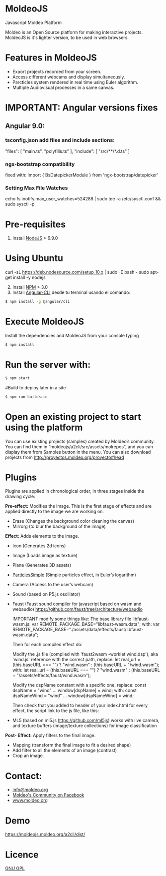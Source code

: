 # MoldeoJS
Javascript Moldeo Platform

Moldeo is an Open Source platform for making interactive projects. MoldeoJS is it's lighter version, to be used in web browsers.

# Features in MoldeoJS
- Export projects recorded from your screen.
- Access different webcams and display simultaneously.
- Parcticles system rendered in real time using Euler algorithm.
- Multiple Audiovisual processes in a same canvas.

# IMPORTANT: Angular versions fixes

## Angular 9.0:
### tsconfig.json add files and include sections:
  "files": [
    "main.ts",
    "polyfills.ts"
  ],
  "include": [
    "src/**/*.d.ts"
  ]
### ngx-bootstrap compatibility
fixed with: import { BsDatepickerModule } from 'ngx-bootstrap/datepicker'

### Setting Max File Watches
echo fs.inotify.max_user_watches=524288 | sudo tee -a /etc/sysctl.conf && sudo sysctl -p


# Pre-requisites
1) Install  [NodeJS](https://nodejs.org/es/) > 6.9.0
# Using Ubuntu
curl -sL https://deb.nodesource.com/setup_10.x | sudo -E bash -
sudo apt-get install -y nodejs

2) Install [NPM](https://docs.npmjs.com/getting-started/installing-node) > 3.0
3) Install [Angular-CLI](https://angular.io/guide/quickstart)  desde tu terminal usando el comando:

```sh
$ npm install -g @angular/cli
```

#  Execute MoldeoJS
Install the dependencies and MoldeoJS from your console typing
```sh
$ npm install  
```

# Run the server with:
```sh
$ npm start
```

#Build to deploy later in a site
```sh
$ npm run buildsite
```


# Open an existing project to start using the platform
You can use existing projects (samples) created by Moldeo’s community. You can find them in “moldeojs/a2cli/src/assets/molrepos”, and you can display them from Samples button in the menu. You can also download projects from http://proyectos.moldeo.org/proyecto#head


# Plugins
Plugins are applied in chronological order, in three stages inside the drawing cycle:

**Pre-effect:** Modifies the image. This is the first stage of effects and are applied directly to the image we are working on.

- Erase  (Changes the background color cleaning the canvas)
- Mirrorg (to blur the background of the image)

**Effect:** Adds elements to the image.
- Icon (Generates 2d icons)
- Image (Loads image as texture)
- Plane (Generates 3D assets)
- [ParticlesSimple](http://proyectos.moldeo.org/documentation/moldeoplugins/Effects/ParticlesSimple/doc/es/html/index.html) (Simple particles effect, in Euler’s logarithm)
- Camera (Access to the user’s webcam)

- Sound (based on P5.js oscillator)
- Faust (Faust sound compiler for javascript based on wasm and webaudio) https://github.com/faust/tree/architecture/webaudio
  
  IMPORTANT modify some things like:
    The base library file libfaust-wasm.js: 
      var REMOTE_PACKAGE_BASE="libfaust-wasm.data"; 
    with:
      var REMOTE_PACKAGE_BASE="./assets/data/effects/faust/libfaust-wasm.data";
      
    Then for each compiled effect do:
    
    Modify the .js file (compiled with 'faust2wasm -worklet wind.dsp'), aka 'wind.js' reference with the correct path,
    replace:
      let real_url = (this.baseURL === "") ? "wind.wasm" : (this.baseURL + "/wind.wasm");
    with:
      let real_url = (this.baseURL === "") ? "wind.wasm" : (this.baseURL + "/assets/effects/faust/wind.wasm");
    
    Modify the dspName constant with a specific one,
    replace:
      const dspName = "wind"
      ...
      window[dspName] = wind;
    with:
      const dspNameWind = "wind"
      ...
      window[dspNameWind] = wind;
      
    Then check that you added to header of your index.html for every effect, the script link to the js file, like this:
          <script name="faustnoise" src="./assets/data/effects/faust/wind.js"></script>
        

      
- ML5 (based on ml5.js https://github.com/ml5js) works with live camera, and texture buffers (image/texture collections) for image classification

**Post- Effect:**  Apply filters to the final image.
- Mapping (transform the final image to fit a desired shape)
- Add filter to all the elements of an image (contrast)
- Crop an image.


# Contact:
- info@moldeo.org
- [Moldeo's Community on Facebook](https://www.facebook.com/comunidadmoldeo?3e71y)
- www.moldeo.org

# Demo
https://moldeojs.moldeo.org/a2cli/dist/

# Licence
[GNU GPL](https://github.com/moldeo/moldeojs/blob/master/LICENSE)
